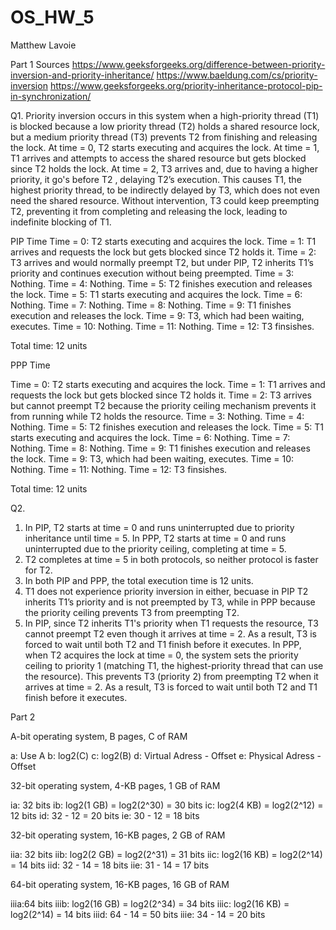 # OS_HW_5
Matthew Lavoie

Part 1
Sources
https://www.geeksforgeeks.org/difference-between-priority-inversion-and-priority-inheritance/
https://www.baeldung.com/cs/priority-inversion
https://www.geeksforgeeks.org/priority-inheritance-protocol-pip-in-synchronization/

Q1. Priority inversion occurs in this system when a high-priority thread (T1) is blocked because a low priority thread (T2) holds a shared resource lock, but a medium priority thread (T3) prevents T2 from finishing and releasing the lock. At time = 0, T2 starts executing and acquires the lock. At time = 1, T1 arrives and attempts to access the shared resource but gets blocked since T2 holds the lock. At time = 2, T3 arrives and, due to having a higher priority, it go's before T2 , delaying T2’s execution. This causes T1, the highest priority thread, to be indirectly delayed by T3, which does not even need the shared resource. Without intervention, T3 could keep preempting T2, preventing it from completing and releasing the lock, leading to indefinite blocking of T1.

PIP Time
Time = 0: T2 starts executing and acquires the lock.
Time = 1: T1 arrives and requests the lock but gets blocked since T2 holds it.
Time = 2: T3 arrives and would normally preempt T2, but under PIP, T2 inherits T1’s priority and continues execution without being preempted.
Time = 3: Nothing.
Time = 4: Nothing.
Time = 5: T2 finishes execution and releases the lock.
Time = 5: T1 starts executing and acquires the lock.
Time = 6: Nothing.
Time = 7: Nothing.
Time = 8: Nothing.
Time = 9: T1 finishes execution and releases the lock.
Time = 9: T3, which had been waiting, executes.
Time = 10: Nothing.
Time = 11: Nothing.
Time = 12: T3 finsishes.

Total time: 12 units


PPP Time

Time = 0: T2 starts executing and acquires the lock.
Time = 1: T1 arrives and requests the lock but gets blocked since T2 holds it.
Time = 2: T3 arrives but cannot preempt T2 because the priority ceiling mechanism prevents it from running while T2 holds the resource.
Time = 3: Nothing.
Time = 4: Nothing.
Time = 5: T2 finishes execution and releases the lock.
Time = 5: T1 starts executing and acquires the lock.
Time = 6: Nothing.
Time = 7: Nothing.
Time = 8: Nothing.
Time = 9: T1 finishes execution and releases the lock.
Time = 9: T3, which had been waiting, executes.
Time = 10: Nothing.
Time = 11: Nothing.
Time = 12: T3 finsishes.

Total time: 12 units


Q2.

1. In PIP, T2 starts at time = 0 and runs uninterrupted due to priority inheritance until time = 5. In PPP, T2 starts at time = 0 and runs uninterrupted due to the priority ceiling, completing at time = 5.
2. T2 completes at time = 5 in both protocols, so neither protocol is faster for T2.
3. In both PIP and PPP, the total execution time is 12 units.
4. T1 does not experience priority inversion in either, becuase in PIP T2 inherits T1’s priority and is not preempted by T3, while in PPP because the priority ceiling prevents T3 from preempting T2.
5. In PIP, since T2 inherits T1's priority when T1 requests the resource, T3 cannot preempt T2 even though it arrives at time = 2. As a result, T3 is forced to wait until both T2 and T1 finish before it executes. In PPP, when T2 acquires the lock at time = 0, the system sets the priority ceiling to priority 1 (matching T1, the highest-priority thread that can use the resource). This prevents T3 (priority 2) from preempting T2 when it arrives at time = 2. As a result, T3 is forced to wait until both T2 and T1 finish before it executes.


Part 2

A-bit operating system, B pages, C of RAM

a: Use A
b: log2(C)
c: log2(B)
d: Virtual Adress - Offset
e: Physical Adress - Offset


32-bit operating system, 4-KB pages, 1 GB of RAM

ia: 32 bits
ib: log2(1 GB) = log2(2^30) = 30 bits
ic: log2(4 KB) = log2(2^12) = 12 bits
id: 32 - 12 = 20 bits
ie: 30 - 12 = 18 bits


32-bit operating system, 16-KB pages, 2 GB of RAM

iia: 32 bits
iib: log2(2 GB) = log2(2^31) = 31 bits
iic: log2(16 KB) = log2(2^14) = 14 bits
iid: 32 - 14 = 18 bits
iie: 31 - 14 = 17 bits


64-bit operating system, 16-KB pages, 16 GB of RAM

iiia:64 bits
iiib: log2(16 GB) = log2(2^34) = 34 bits
iiic: log2(16 KB) = log2(2^14) = 14 bits
iiid: 64 - 14 = 50 bits
iiie: 34 - 14 = 20 bits
